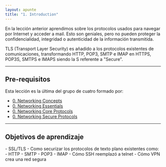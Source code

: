 ```yaml
---
layout: apunte
title: "1. Introduction"
---
```


En la lección anterior aprendimos sobre los protocolos usados para navegar por Internet y acceder a mail. Esto son geniales, pero no pueden proteger la confidencialidad, integridad o autenticidad de la información transmitida.

TLS (Transport Layer Security) es añadido a los protocolos existentes de comunicaciones, transformando HTTP, POP3, SMTP e IMAP en HTTPS, POP3S, SMTPS e IMAPS siendo la S referente a "Secure".

--------------------
<h2>Pre-requisitos</h2>
Esta lección es la última del grupo de cuatro formado por:

- [0. Networking Concepts](/apuntes/thm/0-pre-career/2-cyber-security-101/5-networking/1-networking-concepts/0-networking-concepts/)
- [0. Networking Essentials](/apuntes/thm/0-pre-career/2-cyber-security-101/5-networking/2-networking-essentials/0-networking-essentials/)
- [0. Networking Core Protocols](/apuntes/thm/0-pre-career/2-cyber-security-101/5-networking/3-networking-core-protocols/0-networking-core-protocols/)
- [0. Networking Secure Protocols](/apuntes/thm/0-pre-career/2-cyber-security-101/5-networking/4-networking-secure-protocols/0-networking-secure-protocols/)

-------------------
<h2>Objetivos de aprendizaje</h2>
- SSL/TLS
- Como securizar los protocolos de texto plano existentes como:
	- HTTP
	- SMTP
	- POP3
	- IMAP
- Cómo SSH reemplazó a telnet
- Cómo VPN crea una red segura